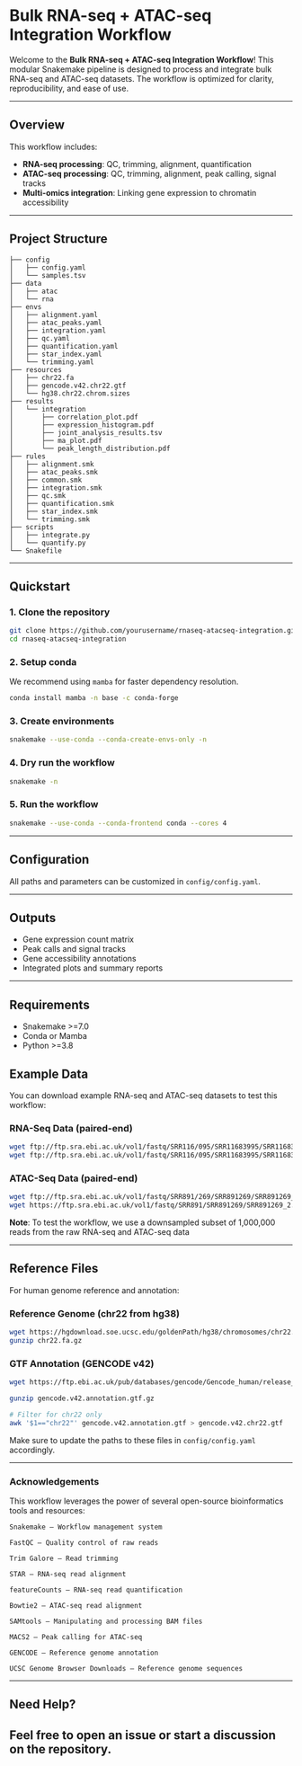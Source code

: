 # Bulk RNA-seq + ATAC-seq Integration Workflow

Welcome to the **Bulk RNA-seq + ATAC-seq Integration Workflow**! This modular Snakemake pipeline is designed to process and integrate bulk RNA-seq and ATAC-seq datasets. The workflow is optimized for clarity, reproducibility, and ease of use.

---

## Overview

This workflow includes:

- **RNA-seq processing**: QC, trimming, alignment, quantification
- **ATAC-seq processing**: QC, trimming, alignment, peak calling, signal tracks
- **Multi-omics integration**: Linking gene expression to chromatin accessibility

---

## Project Structure

```
├── config
│   ├── config.yaml
│   └── samples.tsv
├── data
│   ├── atac
│   └── rna
├── envs
│   ├── alignment.yaml
│   ├── atac_peaks.yaml
│   ├── integration.yaml
│   ├── qc.yaml
│   ├── quantification.yaml
│   ├── star_index.yaml
│   └── trimming.yaml
├── resources
│   ├── chr22.fa
│   ├── gencode.v42.chr22.gtf
│   └── hg38.chr22.chrom.sizes
├── results
│   └── integration
│       ├── correlation_plot.pdf
│       ├── expression_histogram.pdf
│       ├── joint_analysis_results.tsv
│       ├── ma_plot.pdf
│       └── peak_length_distribution.pdf
├── rules
│   ├── alignment.smk
│   ├── atac_peaks.smk
│   ├── common.smk
│   ├── integration.smk
│   ├── qc.smk
│   ├── quantification.smk
│   ├── star_index.smk
│   └── trimming.smk
├── scripts
│   ├── integrate.py
│   └── quantify.py
└── Snakefile

```

---

## Quickstart

### 1. Clone the repository

```bash
git clone https://github.com/yourusername/rnaseq-atacseq-integration.git
cd rnaseq-atacseq-integration
```

### 2. Setup conda

We recommend using `mamba` for faster dependency resolution.

```bash
conda install mamba -n base -c conda-forge
```

### 3. Create environments

```bash
snakemake --use-conda --conda-create-envs-only -n
```

### 4. Dry run the workflow

```bash
snakemake -n
```

### 5. Run the workflow

```bash
snakemake --use-conda --conda-frontend conda --cores 4
```
---

## Configuration

All paths and parameters can be customized in `config/config.yaml`.

---

## Outputs

- Gene expression count matrix
- Peak calls and signal tracks
- Gene accessibility annotations
- Integrated plots and summary reports

---

## Requirements

- Snakemake >=7.0
- Conda or Mamba
- Python >=3.8


## Example Data

You can download example RNA-seq and ATAC-seq datasets to test this workflow:

### RNA-Seq Data (paired-end)
```bash
wget ftp://ftp.sra.ebi.ac.uk/vol1/fastq/SRR116/095/SRR11683995/SRR11683995_1.fastq.gz
wget ftp://ftp.sra.ebi.ac.uk/vol1/fastq/SRR116/095/SRR11683995/SRR11683995_2.fastq.gz
```

### ATAC-Seq Data (paired-end)
```bash
wget ftp://ftp.sra.ebi.ac.uk/vol1/fastq/SRR891/269/SRR891269/SRR891269_1.fastq.gz
wget https://ftp.sra.ebi.ac.uk/vol1/fastq/SRR891/SRR891269/SRR891269_2.fastq.gz
```
**Note**: To test the workflow, we use a downsampled subset of 1,000,000 reads from the raw RNA-seq and ATAC-seq data

---

## Reference Files

For human genome reference and annotation:

### Reference Genome (chr22 from hg38)
```bash
wget https://hgdownload.soe.ucsc.edu/goldenPath/hg38/chromosomes/chr22.fa.gz
gunzip chr22.fa.gz
```

### GTF Annotation (GENCODE v42)
```bash
wget https://ftp.ebi.ac.uk/pub/databases/gencode/Gencode_human/release_42/gencode.v42.annotation.gtf.gz

gunzip gencode.v42.annotation.gtf.gz

# Filter for chr22 only
awk '$1=="chr22"' gencode.v42.annotation.gtf > gencode.v42.chr22.gtf
```

Make sure to update the paths to these files in `config/config.yaml` accordingly.

---
### Acknowledgements

This workflow leverages the power of several open-source bioinformatics tools and resources:

    Snakemake – Workflow management system

    FastQC – Quality control of raw reads

    Trim Galore – Read trimming

    STAR – RNA-seq read alignment

    featureCounts – RNA-seq read quantification

    Bowtie2 – ATAC-seq read alignment

    SAMtools – Manipulating and processing BAM files

    MACS2 – Peak calling for ATAC-seq

    GENCODE – Reference genome annotation

    UCSC Genome Browser Downloads – Reference genome sequences
---
## Need Help?
Feel free to open an issue or start a discussion on the repository.
---

